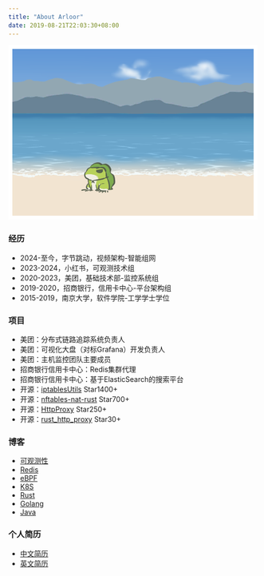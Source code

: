 ```yaml
---
title: "About Arloor"
date: 2019-08-21T22:03:30+08:00
---
```


![](/img/青蛙海.png)

### 经历

- 2024-至今，字节跳动，视频架构-智能组网
- 2023-2024，小红书，可观测技术组
- 2020-2023，美团，基础技术部-监控系统组
- 2019-2020，招商银行，信用卡中心-平台架构组
- 2015-2019，南京大学，软件学院-工学学士学位

### 项目

- 美团：分布式链路追踪系统负责人
- 美团：可视化大盘（对标Grafana）开发负责人
- 美团：主机监控团队主要成员
- 招商银行信用卡中心：Redis集群代理
- 招商银行信用卡中心：基于ElasticSearch的搜索平台
- 开源：[iptablesUtils](https://github.com/arloor/iptablesUtils) Star1400+
- 开源：[nftables-nat-rust](https://github.com/arloor/nftables-nat-rust) Star700+
- 开源：[HttpProxy](https://github.com/arloor/HttpProxy) Star250+
- 开源：[rust_http_proxy](https://github.com/arloor/rust_http_proxy) Star30+

### 博客

- [可观测性](https://www.arloor.com/tags/obs/)
- [Redis](https://www.arloor.com/tags/redis/)
- [eBPF](https://www.arloor.com/tags/ebpf/)
- [K8S](https://www.arloor.com/tags/k8s/)
- [Rust](https://www.arloor.com/tags/rust/)
- [Golang](https://www.arloor.com/tags/golang/)
- [Java](https://www.arloor.com/tags/java/)

### 个人简历

- [中文简历](/刘港欢简历.pdf)
- [英文简历](/Ganghuan_Liu.pdf)
